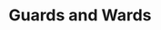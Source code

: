---
title: "Guards and Wards"
index: "guards-and-wards"
permalink: /spells/guards-and-wards/
tags:
  - Spell
  - 6th Level
  - Abjuration
available_for:
  - Bard
  - Wizard
level: "6th Level"
school: "Abjuration"
range: "Touch"
area: "2500 ft"
shape: "Cube"
comp:
  - V
  - S
  - M
material: "burning incense, a small measure of brimstone and oil, a knotted string, a small amount of umber hulk blood, and a small silver rod worth at least 10 gp."
duration: "24 Hours"
cast_time: "10 Minutes"
description: |
  You create a ward that protects up to 2,500 square feet of floor space (an area 50 feet square, or one hundred 5-foot squares or twenty-five 10-foot squares). The warded area can be up to 20 feet tall, and shaped as you desire. You can ward several stories of a stronghold by dividing the area among them, as long as you can walk into each contiguous area while you are casting the spell.

  When you cast this spell, you can specify individuals that are unaffected by any or all of the effects that you choose. You can also specify a password that, when spoken aloud, makes the speaker immune to these effects.

  Guards and wards creates the following effects within the warded area.

  ***Corridors.*** Fog fills all the warded corridors, making them heavily obscured. In addition, at each intersection or branching passage offering a choice of direction, there is a 50 percent chance that a creature other than you will believe it is going in the opposite direction from the one it chooses.

  ***Doors.*** All doors in the warded area are magically locked, as if sealed by an arcane lock spell. In addition, you can cover up to ten doors with an illusion (equivalent to the illusory object function of the minor illusion spell) to make them appear as plain sections of wall.

  ***Stairs.*** Webs fill all stairs in the warded area from top to bottom, as the web spell. These strands regrow in 10 minutes if they are burned or torn away while guards and wards lasts.

  ***Other Spell Effect.*** You can place your choice of one of the following magical effects within the warded area of the stronghold.

  - Place dancing lights in four corridors. You can designate a simple program that the lights repeat as long as guards and wards lasts.

  - Place magic mouth in two locations.

  - Place stinking cloud in two locations. The vapors appear in the places you designate; they return within 10 minutes if dispersed by wind while guards and wards lasts.

  - Place a constant gust of wind in one corridor or room.

  - Place a suggestion in one location. You select an area of up to 5 feet square, and any creature that enters or passes through the area receives the suggestion mentally.

  The whole warded area radiates magic. A dispel magic cast on a specific effect, if successful, removes only that effect.

  You can create a permanently guarded and warded structure by casting this spell there every day for one year.
excerpt: "You create a ward that protects up to 2,500 square feet of floor space (an area 50 feet square, or one hundred 5-foot squares or twenty-five 10-foot squares)."
source: "Basic Rules"
---